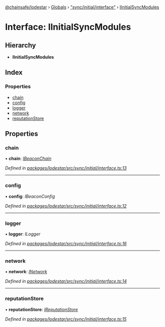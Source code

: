 [@chainsafe/lodestar](../README.md) › [Globals](../globals.md) › ["sync/initial/interface"](../modules/_sync_initial_interface_.md) › [IInitialSyncModules](_sync_initial_interface_.iinitialsyncmodules.md)

# Interface: IInitialSyncModules

## Hierarchy

* **IInitialSyncModules**

## Index

### Properties

* [chain](_sync_initial_interface_.iinitialsyncmodules.md#chain)
* [config](_sync_initial_interface_.iinitialsyncmodules.md#config)
* [logger](_sync_initial_interface_.iinitialsyncmodules.md#logger)
* [network](_sync_initial_interface_.iinitialsyncmodules.md#network)
* [reputationStore](_sync_initial_interface_.iinitialsyncmodules.md#reputationstore)

## Properties

###  chain

• **chain**: *[IBeaconChain](_chain_interface_.ibeaconchain.md)*

*Defined in [packages/lodestar/src/sync/initial/interface.ts:13](https://github.com/ChainSafe/lodestar/blob/f536e8f/packages/lodestar/src/sync/initial/interface.ts#L13)*

___

###  config

• **config**: *IBeaconConfig*

*Defined in [packages/lodestar/src/sync/initial/interface.ts:12](https://github.com/ChainSafe/lodestar/blob/f536e8f/packages/lodestar/src/sync/initial/interface.ts#L12)*

___

###  logger

• **logger**: *ILogger*

*Defined in [packages/lodestar/src/sync/initial/interface.ts:16](https://github.com/ChainSafe/lodestar/blob/f536e8f/packages/lodestar/src/sync/initial/interface.ts#L16)*

___

###  network

• **network**: *[INetwork](_network_interface_.inetwork.md)*

*Defined in [packages/lodestar/src/sync/initial/interface.ts:14](https://github.com/ChainSafe/lodestar/blob/f536e8f/packages/lodestar/src/sync/initial/interface.ts#L14)*

___

###  reputationStore

• **reputationStore**: *[IReputationStore](_sync_ireputation_.ireputationstore.md)*

*Defined in [packages/lodestar/src/sync/initial/interface.ts:15](https://github.com/ChainSafe/lodestar/blob/f536e8f/packages/lodestar/src/sync/initial/interface.ts#L15)*
